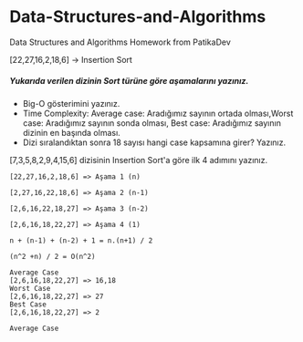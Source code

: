# Data-Structures-and-Algorithms
Data Structures and Algorithms Homework from PatikaDev


[22,27,16,2,18,6] -> Insertion Sort

##### Yukarıda verilen dizinin Sort türüne göre aşamalarını yazınız.
<ul>
<li>Big-O gösterimini yazınız.
<li>Time Complexity: Average case: Aradığımız sayının ortada olması,Worst case: Aradığımız sayının sonda olması, Best case: Aradığımız sayının dizinin en başında olması.</li>
<li>Dizi sıralandıktan sonra 18 sayısı hangi case kapsamına girer? Yazınız.</li>
</ul> 


[7,3,5,8,2,9,4,15,6] dizisinin Insertion Sort'a göre ilk 4 adımını yazınız.</li>


```
[22,27,16,2,18,6] => Aşama 1 (n)

[2,27,16,22,18,6] => Aşama 2 (n-1)

[2,6,16,22,18,27] => Aşama 3 (n-2)

[2,6,16,18,22,27] => Aşama 4 (1)
```

```
n + (n-1) + (n-2) + 1 = n.(n+1) / 2 

(n^2 +n) / 2 = O(n^2)
```

```
Average Case
[2,6,16,18,22,27] => 16,18
Worst Case
[2,6,16,18,22,27] => 27
Best Case 
[2,6,16,18,22,27] => 2
```

```
Average Case
```
